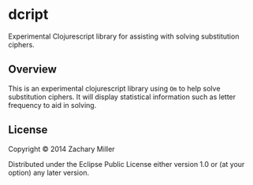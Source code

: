 # dcript

Experimental Clojurescript library for assisting with solving substitution ciphers.

## Overview

This is an experimental clojurescript library using `Om` to help solve substitution ciphers.
It will display statistical information such as letter frequency to aid in solving.


## License

Copyright © 2014 Zachary Miller

Distributed under the Eclipse Public License either version 1.0 or (at your option) any later version.
